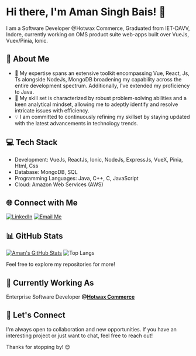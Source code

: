 # Hi there, I'm Aman Singh Bais! 👋

I am a Software Developer @Hotwax Commerce, Graduated from IET-DAVV, Indore, currently working on OMS product suite web-apps built over VueJs, Vuex/Pinia, Ionic.

## 🚀 About Me

- 🔭 My expertise spans an extensive toolkit encompassing Vue, React, Js, Ts alongside NodeJs, MongoDB broadening my capability across the entire development spectrum. Additionally, I've extended my proficiency to Java.
- 🌱 My skill set is characterized by robust problem-solving abilities and a keen analytical mindset, allowing me to adeptly identify and resolve intricate issues with efficiency.
- 💡 I am committed to continuously refining my skillset by staying updated with the latest advancements in technology trends.

## 💻 Tech Stack

- Development: VueJs, ReactJs, Ionic, NodeJs, ExpressJs, VueX, Pinia, Html, Css
- Database: MongoDB, SQL
- Programming Languages: Java, C++, C, JavaScript
- Cloud: Amazon Web Services (AWS)

## 🌐 Connect with Me

[![LinkedIn](https://img.shields.io/badge/LinkedIn-blue?style=for-the-badge&logo=linkedin)](https://www.linkedin.com/in/aman-singh-bais/)
[![Email Me](https://img.shields.io/badge/Email-D14836?style=for-the-badge&logo=gmail&logoColor=white)](mailto:singh11amanbais@gmail.com)

## 📊 GitHub Stats

[![Aman's GitHub Stats](https://github-readme-stats.vercel.app/api?username=amansinghbais&show_icons=true&include_all_commits=true&rank_icon=github&theme=chartreuse-dark)](https://github.com/amansinghbais)
![Top Langs](https://github-readme-stats.vercel.app/api/top-langs/?username=amansinghbais&layout=compact&theme=chartreuse-dark)

Feel free to explore my repositories for more!

## 🚧 Currently Working As

Enterprise Software Developer <b>@[Hotwax Commerce](https://github.com/hotwax/)</b>

## 🤝 Let's Connect

I'm always open to collaboration and new opportunities. If you have an interesting project or just want to chat, feel free to reach out!

Thanks for stopping by! 😊
